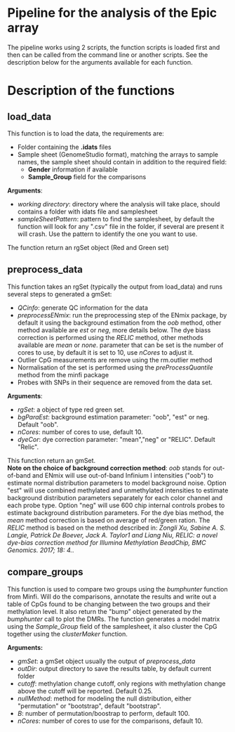 # Pipeline for the analysis of the Epic array

The pipeline works using 2 scripts, the function scripts is loaded first and then can be called from the command line or another scripts.
See the description below for the arguments available for each function.

# Description of the functions  

## load_data
This function is to load the data, the requirements are:
* Folder containing the **.idats** files
* Sample sheet (GenomeStudio format), matching the arrays to sample names, the sample sheet should contain in addition to the required field:
  * **Gender** information if available
  * **Sample_Group** field for the comparisons
 
**Arguments**:
* *working directory*: directory where the analysis will take place, should contains a folder with idats file and samplesheet
* *sampleSheetPattern*: pattern to find the samplesheet, by default the function will look for any ".csv" file in the folder, if several are present it will crash. Use the pattern to identify the one you want to use.
  
The function return an rgSet object (Red and Green set)

## preprocess_data
This function takes an rgSet (typically the output from load_data) and runs several steps to generated a gmSet:
* *QCinfo*: generate QC information for the data
* *preprocessENmix*: run the preprocessing step of the ENmix package, by default it using the background estimation from the *oob* method, other method available are *est* or *neg*, more details below. The dye biass correction is performed using the *RELIC* method, other methods available are *mean* or *none*. parameter that can be set is the number of cores to use, by default it is set to 10, use *nCores* to adjust it.
* Outlier CpG measurements are remove using the rm.outlier method
* Normalisation of the set is performed using the *preProcessQuantile* method from the minfi package
* Probes with SNPs in their sequence are removed from the data set.

**Arguments**:
* *rgSet*: a object of type red green set.
* *bgParaEst*: background estimation parameter: "oob", "est" or neg. Default "oob".
* *nCores*: number of cores to use, default 10.
* *dyeCor*: dye correction parameter: "mean","neg" or "RELIC". Default "Relic".

This function return an gmSet.  
**Note on the choice of background correction method**: *oob* stands for out-of-band and ENmix will use out-of-band Infinium I intensities ("oob") to estimate normal distribution parameters to model background noise. Option "est" will use combined methylated and unmethylated intensities to estimate background distribution parameters separately for each color channel and each probe type. Option "neg" will use 600 chip internal controls probes to estimate background distribution parameters.
For the dye bias method, the *mean* method correction is based on average of red/green ration. The *RELIC* method is based on the method described in: *Zongli Xu, Sabine A. S. Langie, Patrick De Boever, Jack A. Taylor1 and Liang Niu, RELIC: a novel dye-bias correction method for Illumina Methylation BeadChip, BMC Genomics. 2017; 18: 4.*. 

## compare_groups
This function is used to compare two groups using the *bumphunter* function from Minfi. Will do the comparisons, annotate the results and write out a table of CpGs found to be changing between the two groups and their methylation level. It also return the "bump" object generated by the *bumphunter* call to plot the DMRs.
The function generates a model matrix using the *Sample_Group* field of the samplesheet, it also cluster the CpG together using the *clusterMaker* function.  
  
**Arguments:**
* *gmSet*: a gmSet object usually the output of *preprocess_data*
* *outDir*: output directory to save the results table, by default current folder
* *cutoff*: methylation change cutoff, only regions with methylation change above the cutoff will be reported. Default 0.25.
* *nullMethod*: method for modeling the null distribution, either "permutation" or "bootstrap", default "bootstrap".
* *B*: number of permutation/boostrap to perform, default 100.
* *nCores*: number of cores to use for the comparisons, default 10.









